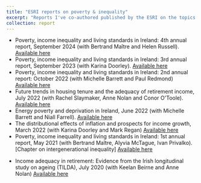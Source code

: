 ```yaml
---
title: "ESRI reports on poverty & inequality"
excerpt: "Reports I've co-authored published by the ESRI on the topics of poverty and inequality."
collection: report
---
```


* Poverty, income inequality and living standards in Ireland: 4th annual report, September 2024 (with Bertrand Maître and Helen Russell). [Available here](https://doi.org/10.26504/jr7)
* Poverty, income inequality and living standards in Ireland: 3rd annual report, September 2023 (with Karina Doorley). [Available here](https://doi.org/10.26504/jr4)
* Poverty, income inequality and living standards in Ireland: 2nd annual report: October 2022 (with Michelle Barrett and Paul Redmond) [Available here](https://doi.org/10.26504/jr1)
* Future trends in housing tenure and the adequacy of retirement income, July 2022 (with Rachel Slaymaker, Anne Nolan and Conor O'Toole). [Available here](https://doi.org/10.26504/rs143)
* Energy poverty and deprivation in Ireland, June 2022 (with Michelle Barrett and Niall Farrell). [Available here](https://doi.org/10.26504/rs144)
* The distributional effects of inflation and prospects for income growth, March 2022 (with Karina Doorley and Mark Regan) [Available here](https://www.esri.ie/system/files/publications/QEC2022SPR_0.pdf#page=64)
* Poverty, income inequality and living standards in Ireland: 1st annual report, May 2021 (with Bertrand Maître, Alyvia McTague, Ivan Privalko). [Chapter on intergenerational inequality] [Available here](https://doi.org/10.26504/bkmnext412)
<!-- Inequality and poverty in Ireland, July 2020. Presentation to Department of Employment Affairs and Social Protection pre-Budget Forum [Available here][] -->
* Income adequacy in retirement: Evidence from the Irish longitudinal study on ageing (TILDA), July 2020 (with Keelan Beirne and Anne Nolan) [Available here](https://doi.org/10.26504/rs107)

